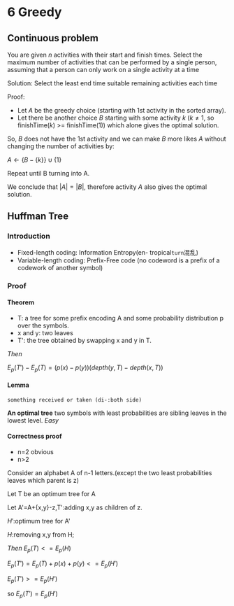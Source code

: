 # 6 Greedy
## Continuous problem

You are given $n$ activities with their start and finish times. Select the
maximum number of activities that can be performed by a single person,
assuming that a person can only work on a single activity at a time

Solution: Select the least end time suitable remaining activities each time

Proof: 

- Let $A$ be the greedy choice (starting with 1st activity in the sorted array). 
- Let there be another choice $B$ starting with some activity $k$ ($k \neq 1$, so finishTime($k$) >= finishTime(1)) which alone gives the optimal solution.

So, $B$ does not have the 1st activity and we can make $B$ more likes $A$ without
changing the number of activities by:

$A \leftarrow \{B − \{k\}\} \cup \{1\}$

Repeat until B turning into A.

We conclude that $|A| = |B|$, therefore activity $A$ also gives the optimal
solution.

## Huffman Tree
### Introduction
- Fixed-length coding: Information Entropy(en- tropical`turn`混乱)
- Variable-length coding: Prefix-Free code (no codeword is a prefix of a codework of another symbol)

### Proof
#### Theorem
- T: a tree for some prefix encoding A and some probability distribution p over the symbols.
- x and y: two leaves
- T': the tree obtained by swapping x and y in T.

*Then*

$E_p(T')-E_p(T)=(p(x)-p(y))(depth(y,T)-depth(x,T))$

#### Lemma
`something received or taken (di-:both side)`

**An optimal tree**
two symbols with least probabilities are sibling leaves in the lowest level.
*Easy*
#### Correctness proof
- n=2 obvious
- n>2

Consider an alphabet A of n-1 letters.(except the two least probabilities leaves which parent is z) 

Let T be an optimum tree for A

Let A'=A+{x,y}-z,T':adding x,y as children of z.

$H'$:optimum tree for A' 

$H$:removing x,y from H;

*Then*
$E_p(T)<=E_p(H)$

$E_p(T')=E_p(T)+p(x)+p(y)<=E_p(H')$

$E_p(T')>=E_p(H')$

so $E_p(T')=E_p(H')$
